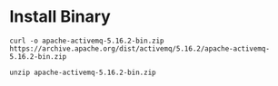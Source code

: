 # Install Binary 

```
curl -o apache-activemq-5.16.2-bin.zip https://archive.apache.org/dist/activemq/5.16.2/apache-activemq-5.16.2-bin.zip 
```

```
unzip apache-activemq-5.16.2-bin.zip 
```

